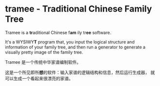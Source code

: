 # tramee - Traditional Chinese Family Tree
Tramee is a <b>tr</b>aditional Chinese f<b>am</b> ily tr<b>ee</b> software.

It's a WYSIWY<b>T</b> program that, you input the logical structure and
information of your family tree, and then run a generator to generate
a visually pretty image of the family tree.

Tramee 是一个传统中华家谱编制软件。

这是一个所见即所<b>想</b>的软件：输入家谱的逻辑结构和信息，然后运行生成器，
就可以生成一个看起来很漂亮的家谱。

